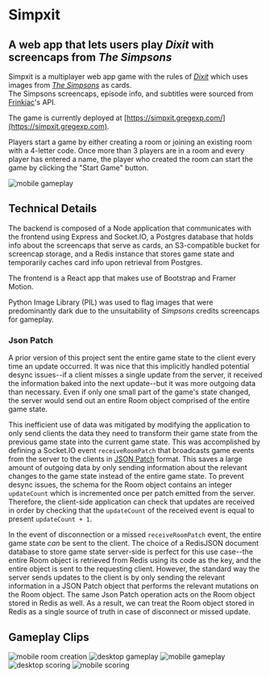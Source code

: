 # Simpxit
## A web app that lets users play _Dixit_ with screencaps from _The Simpsons_

Simpxit is a multiplayer web app game with the rules of [_Dixit_](https://boardgamegeek.com/boardgame/39856/dixit) which uses images from [_The Simpsons_](https://www.disneyplus.com/series/the-simpsons/3ZoBZ52QHb4x) as cards.  
The Simpsons screencaps, episode info, and subtitles were sourced from [Frinkiac](https://frinkiac.com)'s API.

The game is currently deployed at [https://simpxit.gregexp.com/](https://simpxit.gregexp.com).

Players start a game by either creating a room or joining an existing room with a 4-letter code.
Once more than 3 players are in a room and every player has entered a name, the player who created the room can start the game by clicking the "Start Game" button. 

![mobile gameplay](./gifs/mobile/submit%20nonstoryteller%20card.gif)

## Technical Details
The backend is composed of a Node application that communicates with the frontend using Express and Socket.IO, a Postgres database that holds info about the screencaps that serve as cards, an S3-compatible bucket for screencap storage, and a Redis instance that stores game state and temporarily caches card info upon retrieval from Postgres.

The frontend is a React app that makes use of Bootstrap and Framer Motion.   

Python Image Library (PIL) was used to flag images that were predominantly dark due to the unsuitability of _Simpsons_ credits screencaps for gameplay.

### Json Patch
A prior version of this project sent the entire game state to the client every time an update occurred.
It was nice that this implicitly handled potential desync issues--if a client misses a single update from the server, it received the information baked into the next update--but it was more outgoing data than necessary. Even if only one small part of the game's state changed, the server would send out an entire Room object comprised of the entire game state.

This inefficient use of data was mitigated by modifying the application to only send clients the data they need to transform their game state from the previous game state into the current game state. This was accomplished by defining a Socket.IO event `receiveRoomPatch` that broadcasts game events from the server to the clients in [JSON Patch](https://jsonpatch.com/) format. This saves a large amount of outgoing data by only sending information about the relevant changes to the game state instead of the entire game state. To prevent desync issues, the schema for the Room object contains an integer `updateCount` which is incremented once per patch emitted from the server. Therefore, the client-side application can check that updates are received in order by checking that the `updateCount` of the received event is equal to present `updateCount + 1`.

In the event of disconnection or a missed `receiveRoomPatch` event, the entire game state _can_ be sent to the client. The choice of a RedisJSON document database to store game state server-side is perfect for this use case--the entire Room object is retrieved from Redis using its code as the key, and the entire object is sent to the requesting client. However, the standard way the server sends updates to the client is by only sending the relevant information in a JSON Patch object that performs the relevant mutations on the Room object. The same Json Patch operation acts on the Room object stored in Redis as well. As a result, we can treat the Room object stored in Redis as a single source of truth in case of disconnect or missed update.

## Gameplay Clips
![mobile room creation](./gifs/mobile/create%20room.gif)
![desktop gameplay](./gifs/desktop/storyteller%20submit.gif)
![mobile gameplay](./gifs/mobile/guess%20card.gif)
![desktop scoring](./gifs/desktop/scoring%20screen%20and%20scoreboard.gif)
![mobile scoring](./gifs/mobile/scoring.gif)